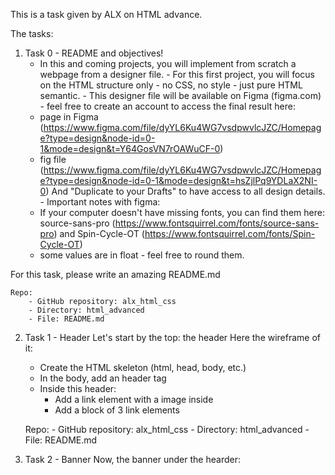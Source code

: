 This is a task given by ALX on HTML advance.

The tasks:

1. Task 0 - README and objectives!
   - In this and coming projects, you will implement from scratch a webpage from a designer file. - For this first project, you will focus on the HTML structure only - no CSS, no style - just pure HTML semantic. - This designer file will be available on Figma (figma.com) - feel free to create an account to access the final result here:
   - page in Figma (https://www.figma.com/file/dyYL6Ku4WG7vsdpwvlcJZC/Homepage?type=design&node-id=0-1&mode=design&t=Y64GosVN7rOAWuCF-0)
   - fig file (https://www.figma.com/file/dyYL6Ku4WG7vsdpwvlcJZC/Homepage?type=design&node-id=0-1&mode=design&t=hsZjlPq9YDLaX2NI-0)
     And "Duplicate to your Drafts" to have access to all design details. - Important notes with figma:
   - If your computer doesn't have missing fonts, you can find them here: source-sans-pro (https://www.fontsquirrel.com/fonts/source-sans-pro) and Spin-Cycle-OT (https://www.fontsquirrel.com/fonts/Spin-Cycle-OT)
   - some values are in float - feel free to round them.

For this task, please write an amazing README.md

    Repo:
        - GitHub repository: alx_html_css
        - Directory: html_advanced
        - File: README.md

2. Task 1 - Header
   Let's start by the top: the header
   Here the wireframe of it:

   - Create the HTML skeleton (html, head, body, etc.)
   - In the body, add an header tag
   - Inside this header:
     - Add a link element with a image inside
     - Add a block of 3 link elements

   Repo: - GitHub repository: alx_html_css - Directory: html_advanced - File: README.md

3. Task 2 - Banner
   Now, the banner under the hearder:
